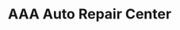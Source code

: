 ---
title: "AAA Auto Repair Center"
url: /scottsdale/aaa-auto-repair-center/
shop: Autowerkstatt
---